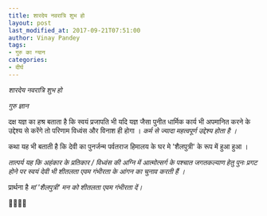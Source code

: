 ```yaml
---
title: शारदेय नवरात्रि शुभ हो
layout: post
last_modified_at: 2017-09-21T07:51:00
author: Vinay Pandey
tags:
- गुरु का ग्यान
categories:
- दीर्घ
---
```

*शारदेय नवरात्रि शुभ हो*

*गुरु ज्ञान*

दक्ष यज्ञ का हश्र बताता है कि स्वयं प्रजापति भी यदि यज्ञ जैसा पुनीत धार्मिक कार्य भी अपमानित करने के उद्देश्य से करेंगे तो परिणाम विध्वंस और विनाश ही होगा । 
*कर्म से ज्यादा महत्वपूर्ण उद्देश्य होता है ।*

कथा यह भी बताती है कि देवी का पुनर्जन्म पर्वतराज हिमालय के घर मे 'शैलपुत्री' के रूप में हुआ हुआ । 

*तात्पर्य यह कि अहंकार के प्रतिकार / विध्वंस की अग्नि में आत्मोत्सर्ग के पश्चात जगतकल्याण हेतु पुनः प्रगट होने पर स्वयं देवी भी शीतलता एवम गंभीरता  के आंगन का चुनाव करती हैं ।*

प्रार्थना है
*मां 'शैलपुत्री' मन को शीतलता एवम गंभीरता दें।*

🙏🌷🌷🙏


